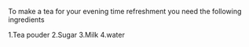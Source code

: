 To make a tea for your evening time refreshment you need the following ingredients

1.Tea pouder
2.Sugar
3.Milk
4.water